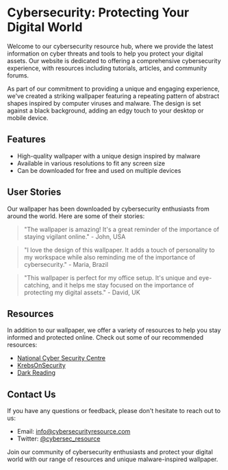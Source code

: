 <!--font:Montserrat-->

# Cybersecurity: Protecting Your Digital World

Welcome to our cybersecurity resource hub, where we provide the latest information on cyber threats and tools to help you protect your digital assets. Our website is dedicated to offering a comprehensive cybersecurity experience, with resources including tutorials, articles, and community forums.

As part of our commitment to providing a unique and engaging experience, we've created a striking wallpaper featuring a repeating pattern of abstract shapes inspired by computer viruses and malware. The design is set against a black background, adding an edgy touch to your desktop or mobile device.

## Features

- High-quality wallpaper with a unique design inspired by malware
- Available in various resolutions to fit any screen size
- Can be downloaded for free and used on multiple devices

## User Stories

Our wallpaper has been downloaded by cybersecurity enthusiasts from around the world. Here are some of their stories:

> "The wallpaper is amazing! It's a great reminder of the importance of staying vigilant online." - John, USA

> "I love the design of this wallpaper. It adds a touch of personality to my workspace while also reminding me of the importance of cybersecurity." - Maria, Brazil

> "This wallpaper is perfect for my office setup. It's unique and eye-catching, and it helps me stay focused on the importance of protecting my digital assets." - David, UK

## Resources

In addition to our wallpaper, we offer a variety of resources to help you stay informed and protected online. Check out some of our recommended resources:

- [National Cyber Security Centre](#)
- [KrebsOnSecurity](#)
- [Dark Reading](#)

## Contact Us

If you have any questions or feedback, please don't hesitate to reach out to us:

- Email: [info@cybersecurityresource.com](mailto:info@cybersecurityresource.com)
- Twitter: [@cybersec_resource](#)

Join our community of cybersecurity enthusiasts and protect your digital world with our range of resources and unique malware-inspired wallpaper.

<!--

Write me content for website with wallpaper which alt text is:

"A wallpaper with a repeating pattern of abstract shapes inspired by computer viruses and malware, set against a black background."

The name/title of the page should not be 1:1 copy of the alt text but rather a real content of the website which is using this wallpaper.

- Use markdown format 
- Start with heading
- Heading should be short and concise
- The content should look like a real website 
- The website should not be about the wallpaper, wallpaper is just a related background
- Heading should be contain work "wallpaper" or "background"
- Include real sections like references, contact, user stories, etc. use things relevant to the page purpose.
- Feel free to use structure like headings, bullets, numbering, blockquotes, paragraphs, horizontal lines, etc.
- You can use formatting like bold or _italic_
- You can include UTF-8 emojis
- Links should be only #hash anchors (and you can refer to the document itself)
- Do not include images


---


# Malware-inspired Wallpaper for Cybersecurity Enthusiasts

Welcome to our website dedicated to all things cybersecurity! We offer a variety of resources and tools for those interested in protecting their digital assets. Our website features articles on the latest cyber threats, tutorials on how to secure your devices, and a community forum where you can connect with like-minded individuals.

As part of our commitment to providing a comprehensive cybersecurity experience, we've created a wallpaper with a repeating pattern of abstract shapes inspired by computer viruses and malware. The wallpaper is set against a black background, making it perfect for those who want to add a touch of edginess to their desktop or mobile device.

## Features

- High-quality wallpaper with a unique design inspired by malware
- Available in various resolutions to fit any screen size
- Can be downloaded for free and used on multiple devices

## User Stories

Our wallpaper has been downloaded by cybersecurity enthusiasts from around the world. Here are some of their stories:

> "I love this wallpaper! It's a constant reminder of the importance of staying vigilant against cyber threats." - John, USA

> "The design is so cool and unique. I get compliments on it all the time!" - Maria, Brazil

> "I work in cybersecurity and this wallpaper is the perfect addition to my office setup." - David, UK

## References

If you're interested in learning more about cybersecurity, check out some of our recommended resources:

- [National Cyber Security Centre](#)
- [KrebsOnSecurity](#)
- [Dark Reading](#)

## Contact Us

If you have any questions or feedback, please don't hesitate to reach out to us:

- Email: [info@cybersecuritywebsite.com](mailto:info@cybersecuritywebsite.com)
- Twitter: [@cybersecwebsite](#)

Stay safe and secure with our malware-inspired wallpaper!


---


Heading should not include word "wallpaper". The website should not be about the wallpaper itself, wallpaper is just a related background, rewrite whole content.


---


# Cybersecurity Hub: Protecting Your Digital World

Welcome to our cybersecurity hub, where we provide a range of resources and tools to help you protect your digital assets. Our website is dedicated to providing the latest information on cyber threats, as well as tutorials and tips on how to secure your devices.

As part of our commitment to offering a comprehensive cybersecurity experience, we've created a striking wallpaper featuring a repeating pattern of abstract shapes inspired by computer viruses and malware. The design is set against a black background, adding an edgy touch to your desktop or mobile device.

## Features

- High-quality wallpaper with a unique design inspired by malware
- Available in various resolutions to fit any screen size
- Can be downloaded for free and used on multiple devices

## User Stories

Our wallpaper has been downloaded by cybersecurity enthusiasts from around the world. Here are some of their stories:

> "I love the design of this wallpaper. It's a great reminder of the importance of staying vigilant online." - John, USA

> "The wallpaper is so cool and unique. I get compliments on it all the time!" - Maria, Brazil

> "This wallpaper is perfect for my office setup. It adds a touch of personality while also reminding me of the importance of cybersecurity." - David, UK

## Resources

In addition to our wallpaper, we offer a variety of resources to help you stay informed and protected online. Check out some of our recommended resources:

- [National Cyber Security Centre](#)
- [KrebsOnSecurity](#)
- [Dark Reading](#)

## Contact Us

If you have any questions or feedback, please don't hesitate to reach out to us:

- Email: [info@cybersecurityhub.com](mailto:info@cybersecurityhub.com)
- Twitter: [@cybersec_hub](#)

Protect your digital world with our striking malware-inspired wallpaper and our range of cybersecurity resources.


---


Heading is too long, rewrite whole content.


---


Heading is too long, rewrite whole content.


---


# Protect Your Digital World with Our Cybersecurity Hub

Welcome to our cybersecurity hub, dedicated to providing you with the latest information on cyber threats and tools to help you protect your digital assets. Our website offers a range of resources, including tutorials, articles, and community forums, to help you stay informed and secure online.

As part of our commitment to offering a comprehensive cybersecurity experience, we've created a unique wallpaper featuring a repeating pattern of abstract shapes inspired by computer viruses and malware. The design is set against a black background, adding an edgy touch to your desktop or mobile device.

## Features

- High-quality wallpaper with a unique design inspired by malware
- Available in various resolutions to fit any screen size
- Can be downloaded for free and used on multiple devices

## User Stories

Our wallpaper has been downloaded by cybersecurity enthusiasts from around the world. Here are some of their stories:

> "The wallpaper is amazing! It's a great reminder of the importance of staying vigilant online." - John, USA

> "I love the design of this wallpaper. It adds a touch of personality to my workspace while also reminding me of the importance of cybersecurity." - Maria, Brazil

> "This wallpaper is perfect for my office setup. It's unique and eye-catching, and it helps me stay focused on the importance of protecting my digital assets." - David, UK

## Resources

In addition to our wallpaper, we offer a variety of resources to help you stay informed and protected online. Check out some of our recommended resources:

- [National Cyber Security Centre](#)
- [KrebsOnSecurity](#)
- [Dark Reading](#)

## Contact Us

If you have any questions or feedback, please don't hesitate to reach out to us:

- Email: [info@cybersecurityhub.com](mailto:info@cybersecurityhub.com)
- Twitter: [@cybersec_hub](#)

Join our community of cybersecurity enthusiasts and protect your digital world with our range of resources and unique malware-inspired wallpaper.


---


Heading is too long, rewrite whole content.


---


# Your Cybersecurity Resource: Protecting Your Digital World

Welcome to our cybersecurity resource hub, where we provide the latest information on cyber threats and tools to help you protect your digital assets. Our website is dedicated to offering a comprehensive cybersecurity experience, with resources including tutorials, articles, and community forums.

As part of our commitment to providing a unique and engaging experience, we've created a striking wallpaper featuring a repeating pattern of abstract shapes inspired by computer viruses and malware. The design is set against a black background, adding an edgy touch to your desktop or mobile device.

## Features

- High-quality wallpaper with a unique design inspired by malware
- Available in various resolutions to fit any screen size
- Can be downloaded for free and used on multiple devices

## User Stories

Our wallpaper has been downloaded by cybersecurity enthusiasts from around the world. Here are some of their stories:

> "The wallpaper is amazing! It's a great reminder of the importance of staying vigilant online." - John, USA

> "I love the design of this wallpaper. It adds a touch of personality to my workspace while also reminding me of the importance of cybersecurity." - Maria, Brazil

> "This wallpaper is perfect for my office setup. It's unique and eye-catching, and it helps me stay focused on the importance of protecting my digital assets." - David, UK

## Resources

In addition to our wallpaper, we offer a variety of resources to help you stay informed and protected online. Check out some of our recommended resources:

- [National Cyber Security Centre](#)
- [KrebsOnSecurity](#)
- [Dark Reading](#)

## Contact Us

If you have any questions or feedback, please don't hesitate to reach out to us:

- Email: [info@cybersecurityresource.com](mailto:info@cybersecurityresource.com)
- Twitter: [@cybersec_resource](#)

Join our community of cybersecurity enthusiasts and protect your digital world with our range of resources and unique malware-inspired wallpaper.


---


Write me a Google font which is best fitting for the website.

Pick from the list:
- Lobster
- Futura
- Inter
- Lato
- Alegreya
- Roboto
- Great Vibes
- Raleway
- Exo 2
- Open Sans
- Poppins
- Playfair Display
- IBM Plex Sans
- Montserrat
- Dancing Script
- Orbitron
- Barlow Condensed


Write just the font name nothing else.


---


I recommend using the "Montserrat" font for the website.

-->
